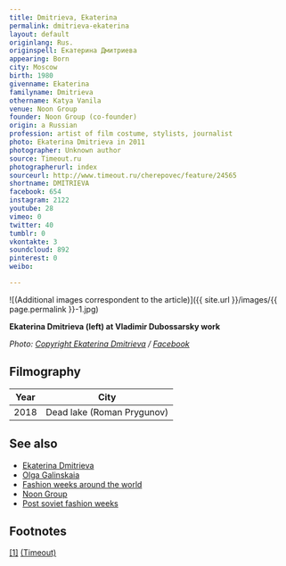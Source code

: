 ```yaml
---
title: Dmitrieva, Ekaterina
permalink: dmitrieva-ekaterina
layout: default
originlang: Rus.
originspell: Екатерина Дмитриева
appearing: Born
city: Moscow
birth: 1980
givenname: Ekaterina
familyname: Dmitrieva
othername: Katya Vanila
venue: Noon Group
founder: Noon Group (co-founder)
origin: a Russian
profession: artist of film costume, stylists, journalist
photo: Ekaterina Dmitrieva in 2011
photographer: Unknown author
source: Timeout.ru
photographerurl: index
sourceurl: http://www.timeout.ru/cherepovec/feature/24565
shortname: DMITRIEVA
facebook: 654
instagram: 2122
youtube: 28
vimeo: 0
twitter: 40
tumblr: 0
vkontakte: 3
soundcloud: 892
pinterest: 0
weibo:

---
```


<!---
To edit top block see
icon "Meta Data"
on right menu
Full edit instructions
indexmod.gq/edit
-->

![(Additional images correspondent to the article)]({{ site.url }}/images/{{ page.permalink }}-1.jpg)

**Ekaterina Dmitrieva (left) at Vladimir Dubossarsky work**

*Photo: [Copyright Ekaterina Dmitrieva](https://www.facebook.com/photo.php?fbid=2107913665983214&set=t.100002938040611&type=3&theater) / [Facebook](https://www.facebook.com/photo.php?fbid=2107913665983214&set=t.100002938040611&type=3&theater)*

## Filmography

|Year|City|
|-|-|
|2018|Dead lake (Roman Prygunov)|

## See also

+ [Ekaterina Dmitrieva](dmitrieva-ekaterina)
+ [Olga Galinskaia](galinskaia-olga)
+ [Fashion weeks around the world](fashion-weeks-around-the-world)
+ [Noon Group](noon-group)
+ [Post soviet fashion weeks](post-soviet-fashion-weeks)

## Footnotes

[[1]](#a1) <span id="f1"></span> [(Timeout)](http://www.timeout.ru/cherepovec/feature/24565)
